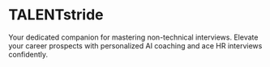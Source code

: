 # TALENTstride

Your dedicated companion for mastering non-technical interviews. Elevate your career prospects with personalized AI coaching and ace HR interviews confidently.
